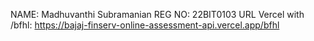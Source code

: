 NAME: Madhuvanthi Subramanian
REG NO: 22BIT0103
URL Vercel with /bfhl: https://bajaj-finserv-online-assessment-api.vercel.app/bfhl

